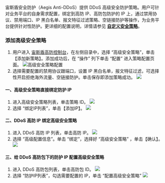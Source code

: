 
宙斯盾安全防护（Aegis Anti-DDoS）提供 DDoS 高级安全防护策略。用户可针对业务平台的自身需求配置，绑定到高防 IP、高防包防护的 IP 上，通过禁用协议、禁用端口、IP 黑白名单、报文特征过滤策略、空链接防护等操作，为业务平台提供针对性防护。更详细的配置说明，详情请参见 [**自定义安全策略**](https://cloud.tencent.com/document/product/685/18800#.E8.87.AA.E5.AE.9A.E4.B9.89.E5.AE.89.E5.85.A8.E7.AD.96.E7.95.A5)。

### 添加高级安全策略
1. 用户进入 [宙斯盾高防控制台](https://console.cloud.tencent.com/gamesec)，在左侧目录中，选择 “高级安全策略”，单击【添加新策略】。添加成功后，在 “操作” 列下单击 “配置” 进入策略配置页面。
![高级安全策略配置](https://i.imgur.com/PPIvKJ3.png)
2. 选择需要配置的禁用协议跟端口，设置 IP 黑白名单，报文特征过滤，可选择性开启拒绝海外流量、空链接防护。单击保存即添加策略成功。
![](https://i.imgur.com/Fpkzz81.png)

#### 一、高级安全策略直接绑定防护 IP
1. 进入高级安全策略列表，单击策略 ID。
![](https://i.imgur.com/kEUvS85.png)
2. 选择 “绑定IP列表”，单击【添加IP】。
![](https://i.imgur.com/gd4PByG.png)

#### 二、DDoS 高防 IP 绑定高级安全策略
1. 进入 DDoS 高防 IP 列表，单击高防 IP。
![](https://i.imgur.com/dwbDDpL.png)
2. 选择 “高级配置信息”。单击 “绑定”，选择好 “高级安全策略” ，单击【确认】。
![](https://i.imgur.com/AhHiZJB.png)

#### 三、给 DDoS 高防包下的防护 IP 配置高级安全策略
1. 进入 DDoS 高防包列表，单击高防包 ID。
![](https://i.imgur.com/2Eta12M.png)
2. 选择 “防护IP列表”，勾选需要配置的 IP，单击 “配置高级安全策略”
![](https://i.imgur.com/YsJvtyb.png)
